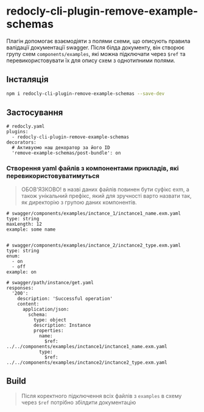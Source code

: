# redocly-cli-plugin-remove-example-schemas
Плагін допомогає взаємодіяти з полями схеми, що описують правила валідації документації swagger.
Після білда документу, він створює групу схем `components/examples`, які можна підключати через `$ref` та перевикористовувати їх для опису схем з однотипними полями.

## Інсталяція
```sh
npm i redocly-cli-plugin-remove-example-schemas --save-dev
```
## Застосування
```
# redocly.yaml
plugins:
  - redocly-cli-plugin-remove-example-schemas
decorators:
  # Активуємо наш декоратор за його ID
  'remove-example-schemas/post-bundle': on
```
### Cтворення yaml файлів з компонентами прикладів, які перевикористовуватимуться
> ОБОВ'ЯЗКОВО!
> в назві даних файлів повинен бути суфікс exm, а також унікальний префікс, 
> який для зручності варто назвати так, як директорію з групою даних компонентів. 

```
# swagger/components/examples/inctance_1/inctance1_name.exm.yaml
type: string
maxLength: 12
example: some name


# swagger/components/examples/inctance_2/inctance2_type.exm.yaml
type: string
enum:
  - on
  - off
example: on
```
```
# swagger/path/instance/get.yaml
responses:
  '200':
    description: 'Successful operation'
    content:
      application/json:
        schema:
          type: object
          description: Instance 
          properties:
            name: 
              $ref: ../../components/examples/inctance1/inctance1_name.exm.yaml
            type: 
              $ref: ../../components/examples/inctance2/inctance2_type.exm.yaml
```
## Build
> Після коректного підключення всіх файлів з `examples` в схему через `$ref` 
> потрібно збілдити документацію
